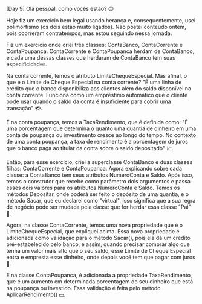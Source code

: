 [Day 9]
Olá pessoal, como vocês estão? 😊

Hoje fiz um exercício bem legal usando herança e, consequentemente, usei polimorfismo (os dois estão muito ligados). Não postei conteúdo ontem, pois ocorreram contratempos, mas estou seguindo nessa jornada.

Fiz um exercício onde criei três classes: ContaBanco, ContaCorrente e ContaPoupanca. ContaCorrente e ContaPoupanca herdam de ContaBanco, e cada uma dessas classes que herdaram de ContaBanco tem suas especificidades.

Na conta corrente, temos o atributo LimiteChequeEspecial. Mas afinal, o que é o Limite de Cheque Especial na conta corrente? "É uma linha de crédito que o banco disponibiliza aos clientes além do saldo disponível na conta corrente. Funciona como um empréstimo automático que o cliente pode usar quando o saldo da conta é insuficiente para cobrir uma transação" 💳.

E na conta poupança, temos a TaxaRendimento, que é definida como: "É uma porcentagem que determina o quanto uma quantia de dinheiro em uma conta de poupança ou investimento cresce ao longo do tempo. No contexto de uma conta poupança, a taxa de rendimento é a porcentagem de juros que o banco paga ao titular da conta sobre o saldo depositado" 📈.

Então, para esse exercício, criei a superclasse ContaBanco e duas classes filhas: ContaCorrente e ContaPoupanca. Agora explicando sobre cada classe: a ContaBanco tem seus atributos NumeroConta e Saldo. Após isso, temos o construtor que recebe como parâmetro dois argumentos e passa esses dois valores para os atributos NumeroConta e Saldo. Temos os métodos Depositar, onde poderá ser feito o depósito de uma quantia, e o método Sacar, que eu declarei como "virtual". Isso significa que a sua regra de negócio pode ser mudada pela classe que for herdar essa classe "Pai" 🏦.

Agora, na classe ContaCorrente, temos uma nova propriedade que é o LimiteChequeEspecial, que expliquei acima. Essa nova propriedade é adicionada como validação para o método Sacar(), pois ela dá um crédito pré-estabelecido pelo banco, e assim, quando precisar comprar algo que tenha um valor mais alto que o seu saldo, esse Limite de Cheque Especial entra e empresta esse dinheiro, onde depois você tem que pagar com juros 💸.

E na classe ContaPoupanca, é adicionada a propriedade TaxaRendimento, que é um aumento em determinada porcentagem do seu dinheiro que está na poupança ou investido. Essa validação é feita pelo método AplicarRendimento() 💵.
